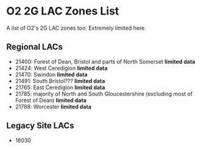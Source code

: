 # O2 2G LAC Zones List

A list of O2's 2G LAC zones too. Extremely limited here.

## Regional LACs

* 21400: Forest of Dean, Bristol and parts of North Somerset **limited data**
* 21424: West Ceredigion **limited data**
* 21470: Swindon **limited data**
* 21491: South Bristol??? **limited data**
* 21765: East Ceredigion **limited data**
* 21785: majority of North and South Gloucestershire (excluding most of Forest of Dean) **limited data**
* 21788: Worcester **limited data**

## Legacy Site LACs

* 18030
